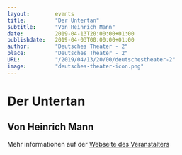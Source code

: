 ```yaml
---
layout:        events
title:         "Der Untertan"
subtitle:      "Von Heinrich Mann"
date:          2019-04-13T20:00:00+01:00
publishdate:   2019-04-03T00:00:00+01:00
author:        "Deutsches Theater - 2"
place:         "Deutsches Theater - 2"
URL:           "/2019/04/13/20/00/deutschestheater-2"
image:         "deutsches-theater-icon.png"
---
```


Der Untertan
===========

Von Heinrich Mann
-----------



Mehr informationen auf der [Webseite des Veranstalters](https://www.dt-goettingen.de/stueck/der-untertan/)
